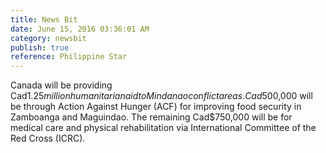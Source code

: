 ```yaml
---
title: News Bit
date: June 15, 2016 03:36:01 AM
category: newsbit
publish: true
reference: Philippine Star
---
```


Canada will be providing Cad$1.25 million humanitarian aid to Mindanao conflict areas.
Cad$500,000 will be through Action Against Hunger (ACF) for improving food security in Zamboanga and Maguindao.
The remaining Cad$750,000 will be for medical care and physical rehabilitation via International Committee of the Red Cross (ICRC).